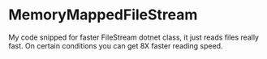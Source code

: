 # MemoryMappedFileStream
My code snipped for faster FileStream dotnet class, it just reads files really fast. On certain conditions you can get 8X faster reading speed.